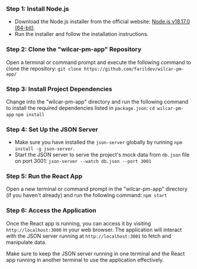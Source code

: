 ### Step 1: Install Node.js
- Download the Node.js installer from the official website: [Node.js v18.17.0 (64-bit)](https://nodejs.org/dist/v18.17.0/node-v18.17.0-x64.msi).
- Run the installer and follow the installation instructions.

### Step 2: Clone the "wilcar-pm-app" Repository
Open a terminal or command prompt and execute the following command to clone the repository:
`git clone https://github.com/farildev/wilcar-pm-app/`

### Step 3: Install Project Dependencies
Change into the "wilcar-pm-app" directory and run the following command to install the required dependencies listed in `package.json`:
`cd wilcar-pm-app`
`npm install`

### Step 4: Set Up the JSON Server
- Make sure you have installed the `json-server` globally by running `npm install -g json-server`.
- Start the JSON server to serve the project's mock data from `db.json` file on port 3001:
`json-server --watch db.json --port 3001`

### Step 5: Run the React App
Open a new terminal or command prompt in the "wilcar-pm-app" directory (if you haven't already) and run the following command:
`npm start`

### Step 6: Access the Application
Once the React app is running, you can access it by visiting `http://localhost:3000` in your web browser. The application will interact with the JSON server running at `http://localhost:3001` to fetch and manipulate data.

Make sure to keep the JSON server running in one terminal and the React app running in another terminal to use the application effectively.
